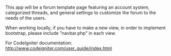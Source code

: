 This app will be a forum template page featuring an account system, categorized threads, and general settings to customize the forum to the needs of the users.

When working locally, if you have to make a new view, in order to implement bootstrap, please include "navbar.php" in each view.

For CodeIgniter documentation: http://www.codeigniter.com/user_guide/index.html
